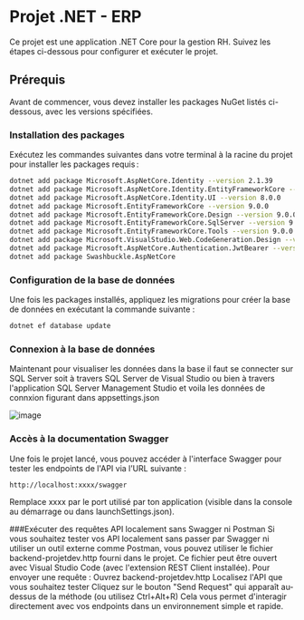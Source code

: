 # Projet .NET - ERP

Ce projet est une application .NET Core pour la gestion RH. Suivez les étapes ci-dessous pour configurer et exécuter le projet.

## Prérequis

Avant de commencer, vous devez installer les packages NuGet listés ci-dessous, avec les versions spécifiées.

### Installation des packages

Exécutez les commandes suivantes dans votre terminal à la racine du projet pour installer les packages requis :

```bash
dotnet add package Microsoft.AspNetCore.Identity --version 2.1.39
dotnet add package Microsoft.AspNetCore.Identity.EntityFrameworkCore --version 8.0.0
dotnet add package Microsoft.AspNetCore.Identity.UI --version 8.0.0
dotnet add package Microsoft.EntityFrameworkCore --version 9.0.0
dotnet add package Microsoft.EntityFrameworkCore.Design --version 9.0.0
dotnet add package Microsoft.EntityFrameworkCore.SqlServer --version 9.0.0
dotnet add package Microsoft.EntityFrameworkCore.Tools --version 9.0.0
dotnet add package Microsoft.VisualStudio.Web.CodeGeneration.Design --version 8.0.7
dotnet add package Microsoft.AspNetCore.Authentication.JwtBearer --version 7.0.5
dotnet add package Swashbuckle.AspNetCore
```
### Configuration de la base de données
Une fois les packages installés, appliquez les migrations pour créer la base de données en exécutant la commande suivante :
```bash
dotnet ef database update
```
### Connexion à la base de données
Maintenant pour visualiser les données dans la base il faut se connecter sur SQL Server soit à travers SQL Server de Visual Studio 
ou bien à travers l'application SQL Server Management Studio et voila les données de connxion figurant dans appsettings.json

![image](https://github.com/user-attachments/assets/281e5924-1a38-4504-9bd2-7f3f14f71b77)

### Accès à la documentation Swagger
Une fois le projet lancé, vous pouvez accéder à l'interface Swagger pour tester les endpoints de l'API via l’URL suivante :
```bash
http://localhost:xxxx/swagger
```
Remplace xxxx par le port utilisé par ton application (visible dans la console au démarrage ou dans launchSettings.json).

###Exécuter des requêtes API localement sans Swagger ni Postman
Si vous souhaitez tester vos API localement sans passer par Swagger ni utiliser un outil externe comme Postman, vous pouvez utiliser le fichier backend-projetdev.http fourni dans le projet.
Ce fichier peut être ouvert avec Visual Studio Code (avec l'extension REST Client installée).
Pour envoyer une requête :
Ouvrez backend-projetdev.http
Localisez l'API que vous souhaitez tester
Cliquez sur le bouton "Send Request" qui apparaît au-dessus de la méthode (ou utilisez Ctrl+Alt+R)
Cela vous permet d'interagir directement avec vos endpoints dans un environnement simple et rapide.
